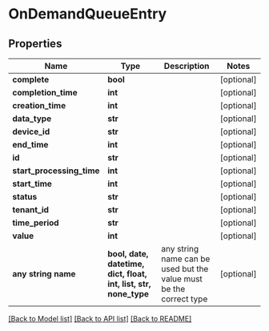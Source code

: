 # OnDemandQueueEntry


## Properties
Name | Type | Description | Notes
------------ | ------------- | ------------- | -------------
**complete** | **bool** |  | [optional] 
**completion_time** | **int** |  | [optional] 
**creation_time** | **int** |  | [optional] 
**data_type** | **str** |  | [optional] 
**device_id** | **str** |  | [optional] 
**end_time** | **int** |  | [optional] 
**id** | **str** |  | [optional] 
**start_processing_time** | **int** |  | [optional] 
**start_time** | **int** |  | [optional] 
**status** | **str** |  | [optional] 
**tenant_id** | **str** |  | [optional] 
**time_period** | **str** |  | [optional] 
**value** | **int** |  | [optional] 
**any string name** | **bool, date, datetime, dict, float, int, list, str, none_type** | any string name can be used but the value must be the correct type | [optional]

[[Back to Model list]](../README.md#documentation-for-models) [[Back to API list]](../README.md#documentation-for-api-endpoints) [[Back to README]](../README.md)


